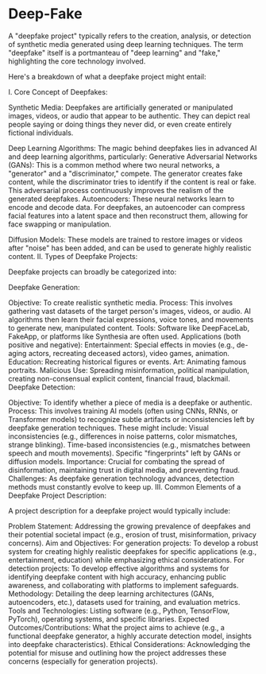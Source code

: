 # Deep-Fake
A "deepfake project" typically refers to the creation, analysis, or detection of synthetic media generated using deep learning techniques. The term "deepfake" itself is a portmanteau of "deep learning" and "fake," highlighting the core technology involved.


Here's a breakdown of what a deepfake project might entail:

I. Core Concept of Deepfakes:

Synthetic Media: Deepfakes are artificially generated or manipulated images, videos, or audio that appear to be authentic. They can depict real people saying or doing things they never did, or even create entirely fictional individuals.

Deep Learning Algorithms: The magic behind deepfakes lies in advanced AI and deep learning algorithms, particularly:
Generative Adversarial Networks (GANs): This is a common method where two neural networks, a "generator" and a "discriminator," compete. The generator creates fake content, while the discriminator tries to identify if the content is real or fake. This adversarial process continuously improves the realism of the generated deepfakes.
Autoencoders: These neural networks learn to encode and decode data. For deepfakes, an autoencoder can compress facial features into a latent space and then reconstruct them, allowing for face swapping or manipulation.

Diffusion Models: These models are trained to restore images or videos after "noise" has been added, and can be used to generate highly realistic content.
II. Types of Deepfake Projects:

Deepfake projects can broadly be categorized into:

Deepfake Generation:

Objective: To create realistic synthetic media.
Process: This involves gathering vast datasets of the target person's images, videos, or audio. AI algorithms then learn their facial expressions, voice tones, and movements to generate new, manipulated content.
Tools: Software like DeepFaceLab, FakeApp, or platforms like Synthesia are often used.
Applications (both positive and negative):
Entertainment: Special effects in movies (e.g., de-aging actors, recreating deceased actors), video games, animation.
Education: Recreating historical figures or events.
Art: Animating famous portraits.
Malicious Use: Spreading misinformation, political manipulation, creating non-consensual explicit content, financial fraud, blackmail.
Deepfake Detection:

Objective: To identify whether a piece of media is a deepfake or authentic.
Process: This involves training AI models (often using CNNs, RNNs, or Transformer models) to recognize subtle artifacts or inconsistencies left by deepfake generation techniques. These might include: 
Visual inconsistencies (e.g., differences in noise patterns, color mismatches, strange blinking).
Time-based inconsistencies (e.g., mismatches between speech and mouth movements).
Specific "fingerprints" left by GANs or diffusion models.
Importance: Crucial for combating the spread of disinformation, maintaining trust in digital media, and preventing fraud.
Challenges: As deepfake generation technology advances, detection methods must constantly evolve to keep up.
III. Common Elements of a Deepfake Project Description:

A project description for a deepfake project would typically include:

Problem Statement: Addressing the growing prevalence of deepfakes and their potential societal impact (e.g., erosion of trust, misinformation, privacy concerns).
Aim and Objectives:
For generation projects: To develop a robust system for creating highly realistic deepfakes for specific applications (e.g., entertainment, education) while emphasizing ethical considerations.
For detection projects: To develop effective algorithms and systems for identifying deepfake content with high accuracy, enhancing public awareness, and collaborating with platforms to implement safeguards.
Methodology: Detailing the deep learning architectures (GANs, autoencoders, etc.), datasets used for training, and evaluation metrics.
Tools and Technologies: Listing software (e.g., Python, TensorFlow, PyTorch), operating systems, and specific libraries.
Expected Outcomes/Contributions: What the project aims to achieve (e.g., a functional deepfake generator, a highly accurate detection model, insights into deepfake characteristics).
Ethical Considerations: Acknowledging the potential for misuse and outlining how the project addresses these concerns (especially for generation projects).
